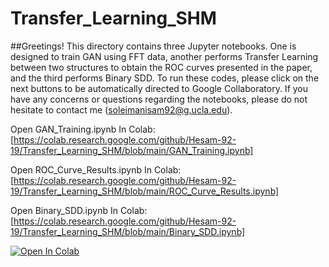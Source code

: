 # Transfer_Learning_SHM


##Greetings! This directory contains three Jupyter notebooks. One is designed to train GAN using FFT data, another performs Transfer Learning between two structures to obtain the ROC curves presented in the paper, and the third performs Binary SDD. To run these codes, please click on the next buttons to be automatically directed to Google Collaboratory. If you have any concerns or questions regarding the notebooks, please do not hesitate to contact me (soleimanisam92@g.ucla.edu).

Open GAN_Training.ipynb In Colab:[https://colab.research.google.com/github/Hesam-92-19/Transfer_Learning_SHM/blob/main/GAN_Training.ipynb]


Open ROC_Curve_Results.ipynb In Colab:[https://colab.research.google.com/github/Hesam-92-19/Transfer_Learning_SHM/blob/main/ROC_Curve_Results.ipynb]

Open Binary_SDD.ipynb In Colab:[https://colab.research.google.com/github/Hesam-92-19/Transfer_Learning_SHM/blob/main/Binary_SDD.ipynb]

<a target="_blank" href="https://colab.research.google.com/github/Hesam-92-19/Transfer_Learning_SHM/blob/main/GAN_Training.ipynbhttps://colab.research.google.com/github/Hesam-92-19/Transfer_Learning_SHM/blob/main/GAN_Training.ipynb">
  <img src="https://colab.research.google.com/assets/colab-badge.svg" alt="Open In Colab"/>
</a>
